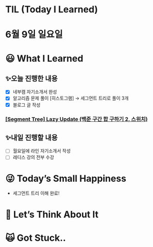 # TIL (Today I Learned)

# 6월 9일 일요일

# 😃 What I Learned

## ✨오늘 진행한 내용

- [x]  네부캠 자기소개서 완성
- [x]  알고리즘 문제 풀이 [히스토그램] → 세그먼트 트리로 풀이 3개
- [x]  블로그 글 작성

### [**[Segment Tree] Lazy Update (백준 구간 합 구하기 2, 스위치)**](https://velog.io/@damongsanga/Segment-Tree-%EC%84%B8%EA%B7%B8%EB%A8%BC%ED%8A%B8-%ED%8A%B8%EB%A6%AC-Lazy-Update-%EB%B0%B1%EC%A4%80-%EA%B5%AC%EA%B0%84-%ED%95%A9-%EA%B5%AC%ED%95%98%EA%B8%B0-2-%EC%8A%A4%EC%9C%84%EC%B9%98)

## ✨내일 진행할 내용

- [ ]  월요일에 라인 자기소개서 작성
- [ ]  레디스 강의 전부 수강

# 😜 Today’s Small Happiness

- 세그먼트 트리 이해 완료!

# 🧐 Let’s Think About It

# 🙀 Got Stuck..